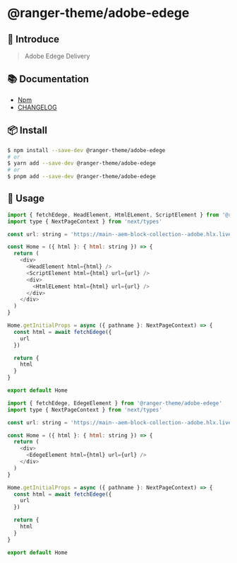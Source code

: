 # @ranger-theme/adobe-edege

## 🎉 Introduce

> Adobe Edege Delivery

## 📚 Documentation

- [Npm](https://www.npmjs.com/package/@ranger-theme/adobe-edege)
- [CHANGELOG](CHANGELOG.md)

## 📦 Install

```bash
$ npm install --save-dev @ranger-theme/adobe-edege
# or
$ yarn add --save-dev @ranger-theme/adobe-edege
# or
$ pnpm add --save-dev @ranger-theme/adobe-edege
```

## 🔨 Usage

```js
import { fetchEdege, HeadElement, HtmlELement, ScriptElement } from '@ranger-theme/adobe-edege'
import type { NextPageContext } from 'next/types'

const url: string = 'https://main--aem-block-collection--adobe.hlx.live'

const Home = ({ html }: { html: string }) => {
  return (
    <div>
      <HeadElement html={html} />
      <ScriptElement html={html} url={url} />
      <div>
        <HtmlELement html={html} url={url} />
      </div>
    </div>
  )
}

Home.getInitialProps = async ({ pathname }: NextPageContext) => {
  const html = await fetchEdege({
    url
  })

  return {
    html
  }
}

export default Home
```


```js
import { fetchEdege, EdegeElement } from '@ranger-theme/adobe-edege'
import type { NextPageContext } from 'next/types'

const url: string = 'https://main--aem-block-collection--adobe.hlx.live'

const Home = ({ html }: { html: string }) => {
  return (
    <div>
      <EdegeElement html={html} url={url} />
    </div>
  )
}

Home.getInitialProps = async ({ pathname }: NextPageContext) => {
  const html = await fetchEdege({
    url
  })

  return {
    html
  }
}

export default Home
```
